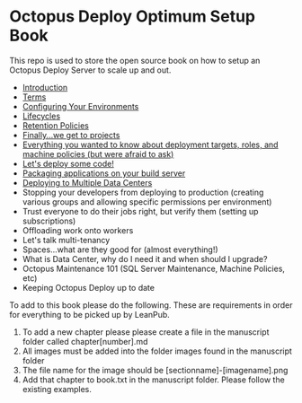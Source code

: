 # Octopus Deploy Optimum Setup Book
This repo is used to store the open source book on how to setup an Octopus Deploy Server to scale up and out.  

- [Introduction](manuscript/Introduction.md)
- [Terms](manuscript/Terms.md)
- [Configuring Your Environments](manuscript/Environments.md)
- [Lifecycles](manuscript/Lifecycles.md)
- [Retention Policies](manuscript/RetentionPolicies.md)
- [Finally...we get to projects](manuscript/Projects.md)
- [Everything you wanted to know about deployment targets, roles, and machine policies (but were afraid to ask)](manuscript/DeploymentTargets.md)
- [Let's deploy some code!](manuscript/Releases.md)
- [Packaging applications on your build server](manuscript/packagingapplications.md)
- [Deploying to Multiple Data Centers](manuscript/MultiDataCenter.md)
- Stopping your developers from deploying to production (creating various groups and allowing specific permissions per environment)
- Trust everyone to do their jobs right, but verify them (setting up subscriptions)
- Offloading work onto workers
- Let's talk multi-tenancy
- Spaces...what are they good for (almost everything!)
- What is Data Center, why do I need it and when should I upgrade?
- Octopus Maintenance 101 (SQL Server Maintenance, Machine Policies, etc)
- Keeping Octopus Deploy up to date

To add to this book please do the following.  These are requirements in order for everything to be picked up by LeanPub.

1) To add a new chapter please please create a file in the manuscript folder called chapter[number].md
2) All images must be added into the folder images found in the manuscript folder
3) The file name for the image should be [sectionname]-[imagename].png
4) Add that chapter to book.txt in the manuscript folder.  Please follow the existing examples. 